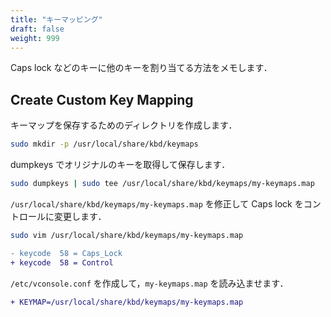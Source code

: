 ```yaml
---
title: "キーマッピング"
draft: false
weight: 999
---
```

Caps lock などのキーに他のキーを割り当てる方法をメモします．

## Create Custom Key Mapping

キーマップを保存するためのディレクトリを作成します．

```sh
sudo mkdir -p /usr/local/share/kbd/keymaps
```

dumpkeys でオリジナルのキーを取得して保存します．

```sh
sudo dumpkeys | sudo tee /usr/local/share/kbd/keymaps/my-keymaps.map
```

`/usr/local/share/kbd/keymaps/my-keymaps.map` を修正して Caps lock をコントロールに変更します．

```sh
sudo vim /usr/local/share/kbd/keymaps/my-keymaps.map
```

```diff
- keycode  58 = Caps_Lock
+ keycode  58 = Control
```

`/etc/vconsole.conf` を作成して，`my-keymaps.map` を読み込ませます．

```diff
+ KEYMAP=/usr/local/share/kbd/keymaps/my-keymaps.map
```

